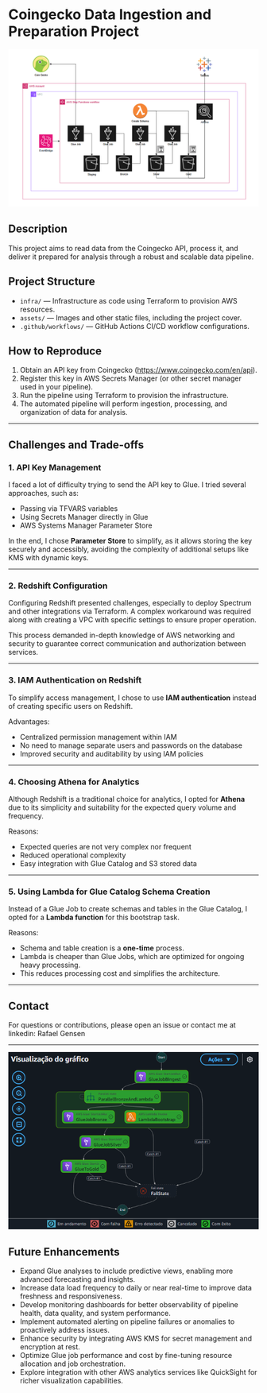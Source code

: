 # Coingecko Data Ingestion and Preparation Project

![Project Cover](./assets/architecture.png)

## Description

This project aims to read data from the Coingecko API, process it, and deliver it prepared for analysis through a robust and scalable data pipeline.
 

## Project Structure

- `infra/` — Infrastructure as code using Terraform to provision AWS resources.
- `assets/` — Images and other static files, including the project cover.
- `.github/workflows/` — GitHub Actions CI/CD workflow configurations.

## How to Reproduce

1. Obtain an API key from Coingecko (https://www.coingecko.com/en/api).
2. Register this key in AWS Secrets Manager (or other secret manager used in your pipeline).
3. Run the pipeline using Terraform to provision the infrastructure.
4. The automated pipeline will perform ingestion, processing, and organization of data for analysis.

---

## Challenges and Trade-offs

### 1. API Key Management

I faced a lot of difficulty trying to send the API key to Glue. I tried several approaches, such as:

- Passing via TFVARS variables
- Using Secrets Manager directly in Glue
- AWS Systems Manager Parameter Store

In the end, I chose **Parameter Store** to simplify, as it allows storing the key securely and accessibly, avoiding the complexity of additional setups like KMS with dynamic keys.

---

### 2. Redshift Configuration

Configuring Redshift presented challenges, especially to deploy Spectrum and other integrations via Terraform. A complex workaround was required along with creating a VPC with specific settings to ensure proper operation.

This process demanded in-depth knowledge of AWS networking and security to guarantee correct communication and authorization between services.

---

### 3. IAM Authentication on Redshift

To simplify access management, I chose to use **IAM authentication** instead of creating specific users on Redshift.

Advantages:

- Centralized permission management within IAM
- No need to manage separate users and passwords on the database
- Improved security and auditability by using IAM policies

---

### 4. Choosing Athena for Analytics

Although Redshift is a traditional choice for analytics, I opted for **Athena** due to its simplicity and suitability for the expected query volume and frequency.

Reasons:

- Expected queries are not very complex nor frequent
- Reduced operational complexity
- Easy integration with Glue Catalog and S3 stored data

---

### 5. Using Lambda for Glue Catalog Schema Creation

Instead of a Glue Job to create schemas and tables in the Glue Catalog, I opted for a **Lambda function** for this bootstrap task.

Reasons:

- Schema and table creation is a **one-time** process.
- Lambda is cheaper than Glue Jobs, which are optimized for ongoing heavy processing.
- This reduces processing cost and simplifies the architecture.

---

## Contact

For questions or contributions, please open an issue or contact me at linkedin: Rafael Gensen

---

![Execution](./assets/pipeline_v2_execution.png)

## Future Enhancements 

- Expand Glue analyses to include predictive views, enabling more advanced forecasting and insights.
- Increase data load frequency to daily or near real-time to improve data freshness and responsiveness.
- Develop monitoring dashboards for better observability of pipeline health, data quality, and system performance.
- Implement automated alerting on pipeline failures or anomalies to proactively address issues.
- Enhance security by integrating AWS KMS for secret management and encryption at rest.
- Optimize Glue job performance and cost by fine-tuning resource allocation and job orchestration.
- Explore integration with other AWS analytics services like QuickSight for richer visualization capabilities.
